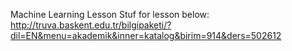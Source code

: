 Machine Learning Lesson Stuf for lesson below:
http://truva.baskent.edu.tr/bilgipaketi/?dil=EN&menu=akademik&inner=katalog&birim=914&ders=502612
